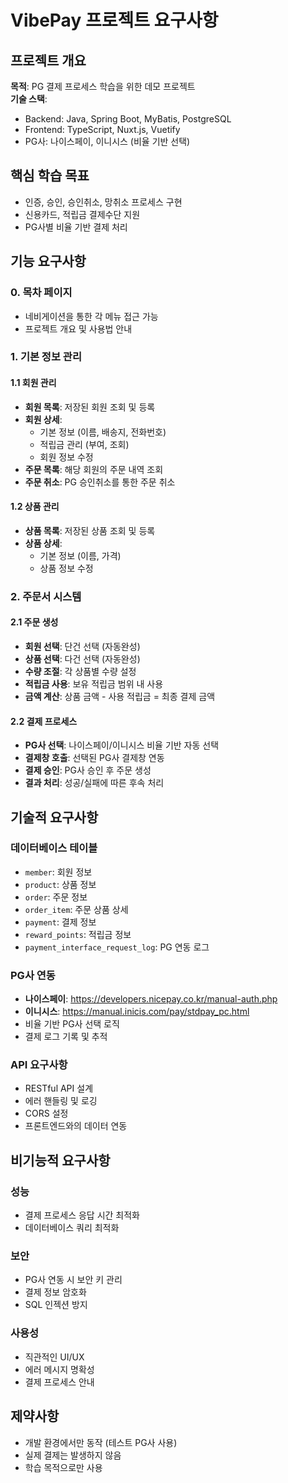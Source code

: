 # VibePay 프로젝트 요구사항

## 프로젝트 개요

**목적**: PG 결제 프로세스 학습을 위한 데모 프로젝트  
**기술 스택**: 
- Backend: Java, Spring Boot, MyBatis, PostgreSQL
- Frontend: TypeScript, Nuxt.js, Vuetify
- PG사: 나이스페이, 이니시스 (비율 기반 선택)

## 핵심 학습 목표

- 인증, 승인, 승인취소, 망취소 프로세스 구현
- 신용카드, 적립금 결제수단 지원
- PG사별 비율 기반 결제 처리

## 기능 요구사항

### 0. 목차 페이지
- 네비게이션을 통한 각 메뉴 접근 가능
- 프로젝트 개요 및 사용법 안내

### 1. 기본 정보 관리

#### 1.1 회원 관리
- **회원 목록**: 저장된 회원 조회 및 등록
- **회원 상세**: 
  - 기본 정보 (이름, 배송지, 전화번호)
  - 적립금 관리 (부여, 조회)
  - 회원 정보 수정
- **주문 목록**: 해당 회원의 주문 내역 조회
- **주문 취소**: PG 승인취소를 통한 주문 취소

#### 1.2 상품 관리
- **상품 목록**: 저장된 상품 조회 및 등록
- **상품 상세**: 
  - 기본 정보 (이름, 가격)
  - 상품 정보 수정

### 2. 주문서 시스템

#### 2.1 주문 생성
- **회원 선택**: 단건 선택 (자동완성)
- **상품 선택**: 다건 선택 (자동완성)
- **수량 조절**: 각 상품별 수량 설정
- **적립금 사용**: 보유 적립금 범위 내 사용
- **금액 계산**: 상품 금액 - 사용 적립금 = 최종 결제 금액

#### 2.2 결제 프로세스
- **PG사 선택**: 나이스페이/이니시스 비율 기반 자동 선택
- **결제창 호출**: 선택된 PG사 결제창 연동
- **결제 승인**: PG사 승인 후 주문 생성
- **결과 처리**: 성공/실패에 따른 후속 처리

## 기술적 요구사항

### 데이터베이스 테이블
- `member`: 회원 정보
- `product`: 상품 정보  
- `order`: 주문 정보
- `order_item`: 주문 상품 상세
- `payment`: 결제 정보
- `reward_points`: 적립금 정보
- `payment_interface_request_log`: PG 연동 로그

### PG사 연동
- **나이스페이**: https://developers.nicepay.co.kr/manual-auth.php
- **이니시스**: https://manual.inicis.com/pay/stdpay_pc.html
- 비율 기반 PG사 선택 로직
- 결제 로그 기록 및 추적

### API 요구사항
- RESTful API 설계
- 에러 핸들링 및 로깅
- CORS 설정
- 프론트엔드와의 데이터 연동

## 비기능적 요구사항

### 성능
- 결제 프로세스 응답 시간 최적화
- 데이터베이스 쿼리 최적화

### 보안
- PG사 연동 시 보안 키 관리
- 결제 정보 암호화
- SQL 인젝션 방지

### 사용성
- 직관적인 UI/UX
- 에러 메시지 명확성
- 결제 프로세스 안내

## 제약사항

- 개발 환경에서만 동작 (테스트 PG사 사용)
- 실제 결제는 발생하지 않음
- 학습 목적으로만 사용
